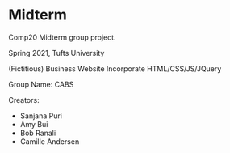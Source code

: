 # Midterm
Comp20 Midterm group project. 

Spring 2021, Tufts University

(Fictitious) Business Website
Incorporate HTML/CSS/JS/JQuery

Group Name: CABS

Creators:
- Sanjana Puri
- Amy Bui
- Bob Ranali
- Camille Andersen

